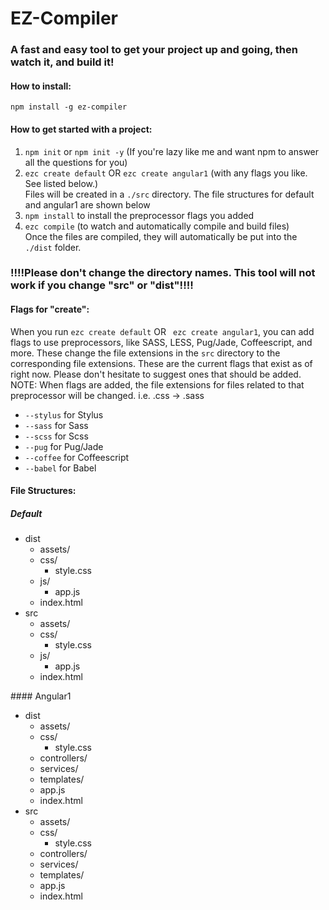 # EZ-Compiler

### A fast and easy tool to get your project up and going, then watch it, and build it!

#### How to install:
`npm install -g ez-compiler`

#### How to get started with a project:
1. `npm init` or `npm init -y` (If you're lazy like me and want npm to answer all the questions for you)
2. `ezc create default` OR `ezc create angular1` (with any flags you like. See listed below.)<br>
Files will be created in a `./src` directory. The file structures for default and angular1 are shown below<br>
3. `npm install` to install the preprocessor flags you added
4. `ezc compile` (to watch and automatically compile and build files)<br>
Once the files are compiled, they will automatically be put into the `./dist` folder. 
### !!!!Please don't change the directory names. This tool will not work if you change "src" or "dist"!!!!

#### Flags for "create":
When you run `ezc create default` OR ` ezc create angular1`, you can add flags to use preprocessors, like SASS, LESS, Pug/Jade, Coffeescript, and more. These change the file extensions in the `src` directory to the corresponding file extensions. These are the current flags that exist as of right now. Please don't hesitate to suggest ones that should be added. NOTE: When flags are added, the file extensions for files related to that preprocessor will be changed. i.e. .css -> .sass

- `--stylus` for Stylus
- `--sass` for Sass
- `--scss` for Scss
- `--pug` for Pug/Jade
- `--coffee` for Coffeescript
- `--babel` for Babel

#### File Structures:
##### Default
<ul>
    <li>dist
        <ul>
            <li>assets/</li>
            <li>css/
                <ul>
                    <li>style.css</li>
                </ul>
            </li>
            <li>js/
                <ul>
                    <li>app.js</li>
                </ul>
            </li>
            <li>index.html</li>
        </ul>
    </li>
    <li>src
       <ul>
            <li>assets/</li>
            <li>css/
                <ul>
                    <li>style.css</li>
                </ul>
            </li>
            <li>js/
                <ul>
                    <li>app.js</li>
                </ul>
            </li>
            <li>index.html</li>
        </ul>
    </li>
</ul>
#### Angular1
<ul>
    <li>dist
        <ul>
            <li>assets/</li>
            <li>css/
                <ul>
                    <li>style.css</li>
                </ul>
            </li>
            <li>controllers/</li>
            <li>services/</li>
            <li>templates/</li>
            <li>app.js</li>
            <li>index.html</li>
        </ul>
    </li>
    <li>src
        <ul>
            <li>assets/</li>
            <li>css/
                <ul>
                    <li>style.css</li>
                </ul>
            </li>
            <li>controllers/</li>
            <li>services/</li>
            <li>templates/</li>
            <li>app.js</li>
            <li>index.html</li>
        </ul>
    </li>
</ul>